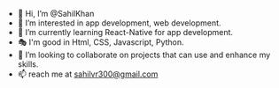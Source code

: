
- 👋 Hi, I’m @SahilKhan
- 👀 I’m interested in app development, web development.
- 🌱 I’m currently learning React-Native for app development.
- 🎭 I'm good in Html, CSS, Javascript, Python.
- 💞️ I’m looking to collaborate on projects that can use and enhance my skills.
- 📫 reach me at sahilvr300@gmail.com

